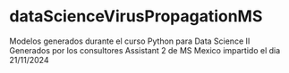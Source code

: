# dataScienceVirusPropagationMS
Modelos generados durante el curso Python para Data Science II Generados por los consultores Assistant 2 de MS Mexico impartido el dia 21/11/2024
